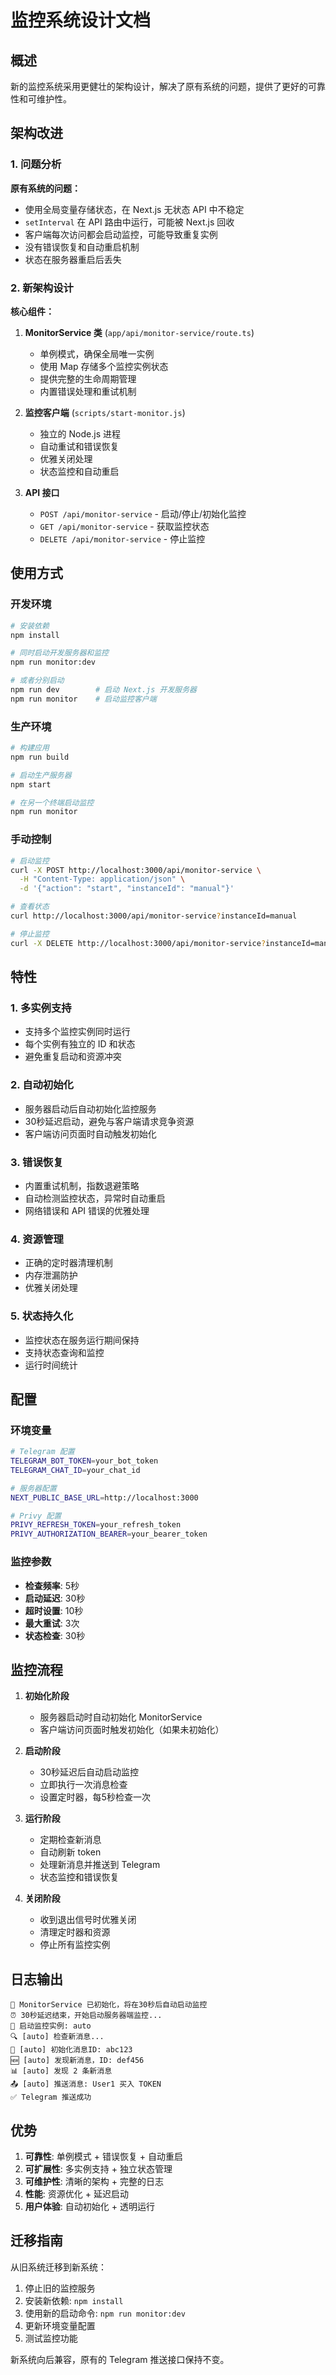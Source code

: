 # 监控系统设计文档

## 概述

新的监控系统采用更健壮的架构设计，解决了原有系统的问题，提供了更好的可靠性和可维护性。

## 架构改进

### 1. 问题分析

**原有系统的问题：**
- 使用全局变量存储状态，在 Next.js 无状态 API 中不稳定
- `setInterval` 在 API 路由中运行，可能被 Next.js 回收
- 客户端每次访问都会启动监控，可能导致重复实例
- 没有错误恢复和自动重启机制
- 状态在服务器重启后丢失

### 2. 新架构设计

**核心组件：**

1. **MonitorService 类** (`app/api/monitor-service/route.ts`)
   - 单例模式，确保全局唯一实例
   - 使用 Map 存储多个监控实例状态
   - 提供完整的生命周期管理
   - 内置错误处理和重试机制

2. **监控客户端** (`scripts/start-monitor.js`)
   - 独立的 Node.js 进程
   - 自动重试和错误恢复
   - 优雅关闭处理
   - 状态监控和自动重启

3. **API 接口**
   - `POST /api/monitor-service` - 启动/停止/初始化监控
   - `GET /api/monitor-service` - 获取监控状态
   - `DELETE /api/monitor-service` - 停止监控

## 使用方式

### 开发环境

```bash
# 安装依赖
npm install

# 同时启动开发服务器和监控
npm run monitor:dev

# 或者分别启动
npm run dev        # 启动 Next.js 开发服务器
npm run monitor    # 启动监控客户端
```

### 生产环境

```bash
# 构建应用
npm run build

# 启动生产服务器
npm start

# 在另一个终端启动监控
npm run monitor
```

### 手动控制

```bash
# 启动监控
curl -X POST http://localhost:3000/api/monitor-service \
  -H "Content-Type: application/json" \
  -d '{"action": "start", "instanceId": "manual"}'

# 查看状态
curl http://localhost:3000/api/monitor-service?instanceId=manual

# 停止监控
curl -X DELETE http://localhost:3000/api/monitor-service?instanceId=manual
```

## 特性

### 1. 多实例支持
- 支持多个监控实例同时运行
- 每个实例有独立的 ID 和状态
- 避免重复启动和资源冲突

### 2. 自动初始化
- 服务器启动后自动初始化监控服务
- 30秒延迟启动，避免与客户端请求竞争资源
- 客户端访问页面时自动触发初始化

### 3. 错误恢复
- 内置重试机制，指数退避策略
- 自动检测监控状态，异常时自动重启
- 网络错误和 API 错误的优雅处理

### 4. 资源管理
- 正确的定时器清理机制
- 内存泄漏防护
- 优雅关闭处理

### 5. 状态持久化
- 监控状态在服务运行期间保持
- 支持状态查询和监控
- 运行时间统计

## 配置

### 环境变量

```bash
# Telegram 配置
TELEGRAM_BOT_TOKEN=your_bot_token
TELEGRAM_CHAT_ID=your_chat_id

# 服务器配置
NEXT_PUBLIC_BASE_URL=http://localhost:3000

# Privy 配置
PRIVY_REFRESH_TOKEN=your_refresh_token
PRIVY_AUTHORIZATION_BEARER=your_bearer_token
```

### 监控参数

- **检查频率**: 5秒
- **启动延迟**: 30秒
- **超时设置**: 10秒
- **最大重试**: 3次
- **状态检查**: 30秒

## 监控流程

1. **初始化阶段**
   - 服务器启动时自动初始化 MonitorService
   - 客户端访问页面时触发初始化（如果未初始化）

2. **启动阶段**
   - 30秒延迟后自动启动监控
   - 立即执行一次消息检查
   - 设置定时器，每5秒检查一次

3. **运行阶段**
   - 定期检查新消息
   - 自动刷新 token
   - 处理新消息并推送到 Telegram
   - 状态监控和错误恢复

4. **关闭阶段**
   - 收到退出信号时优雅关闭
   - 清理定时器和资源
   - 停止所有监控实例

## 日志输出

```
🚀 MonitorService 已初始化，将在30秒后自动启动监控
⏰ 30秒延迟结束，开始启动服务器端监控...
🚀 启动监控实例: auto
🔍 [auto] 检查新消息...
📝 [auto] 初始化消息ID: abc123
🆕 [auto] 发现新消息，ID: def456
📊 [auto] 发现 2 条新消息
📤 [auto] 推送消息: User1 买入 TOKEN
✅ Telegram 推送成功
```

## 优势

1. **可靠性**: 单例模式 + 错误恢复 + 自动重启
2. **可扩展性**: 多实例支持 + 独立状态管理
3. **可维护性**: 清晰的架构 + 完整的日志
4. **性能**: 资源优化 + 延迟启动
5. **用户体验**: 自动初始化 + 透明运行

## 迁移指南

从旧系统迁移到新系统：

1. 停止旧的监控服务
2. 安装新依赖: `npm install`
3. 使用新的启动命令: `npm run monitor:dev`
4. 更新环境变量配置
5. 测试监控功能

新系统向后兼容，原有的 Telegram 推送接口保持不变。
